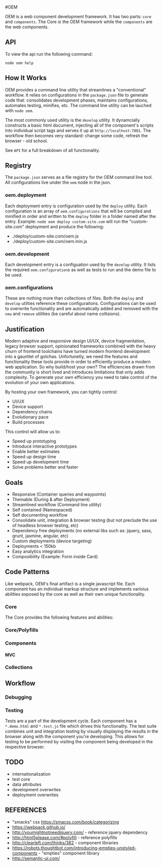 #OEM

OEM is a web component development framework. It has two parts: `core` and `components`. The Core *is* the OEM framework while the `components` are the web components. 

## API
To view the api run the following command:

    node oem help

## How It Works
OEM provides a command line utility that streamlines a "conventional" workflow. It relies on configurations in the `package.json` file to generate code that: consolidates development phases, maintains configurations, automates testing, minifies, etc. The command line utility can be lauched with `node oem`.

The most commonly used utility is the `develop` utility. It dynamcially constructs a basic html document, injecting all of the component's scripts into individual script tags and serves it up at `http://localhost:7001`. The workflow then becomes very standard: change some code, refresh the browser - old school.

See `API` for a full breakdown of all functionality.

## Registry
The `package.json` serves as a file registry for the OEM command line tool. All configurations live under the `oem` node in the json.

### oem.deployment
Each deployment entry is configuration used by the `deploy` utility. Each configuration is an array of `oem.configurations` that will be compiled and minified in order and written to the `deploy` folder in a folder named after the entry. Example: `node oem deploy custom-site.com` will run the "custom-site.com" deployment and produce the following:

- ./deploy/custom-site.com/oem.js
- ./deploy/custom-site.com/oem.min.js

### oem.development
Each development entry is a configuation used by the `develop` utility. It lists the required `oem.configuration`s as well as tests to run and the demo file to be used.

### oem.configurations
These are nothing more than collections of files. Both the `deploy` and `develop` utilties reference these configuraitons. Configurations can be used to overwrite functionality and are automatically added and removed with the `new` and `remove` utilities (be careful about name collisions).

## Justification
Modern adaptive and responsive design UI/UX, device fragmentation, legacy browser support, opinionated frameworks combined with the heavy churn of frontend toolchains have turned modern frontend development into a gauntlet of gotchas. Unfortunetly, we need the features and functionality these tools provide in order to efficiently produce a modern web application. So why build/host your own? The efficiencies drawn from the community is short lived and introduces limitations that only adds complexity. To generate your own efficiency you need to take control of the evolution of your own applications.

By hosting your own framework, you can tightly control:

- UI/UX
- Device support
- Dependency chains
- Evolutionary pace
- Build processes

This control will allow us to:

- Speed up prototyping
- Introduce interactive prototypes
- Enable better estimates
- Speed up design time
- Speed up development time
- Solve problems better and faster

## Goals
- Responsive (Container queries and waypoints)
- Themable (During & after Deployment)
- Streamlined workflow (Command line utility)
- Self contained (Namespaced)
- Self documenting workflow
- Consolidate unit, integration & browser testing (but not preclude the use of headless browser testing, etc)
- Dependency free deployments (no external libs such as: jquery, sass, grunt, jasmine, angular, etc)
- Custom deployments (device targeting)
- Deployments < 150kb
- Easy analytics integration
- Composibility (Example: Form inside Card)


## Code Patterns
Like webpack, OEM's final artifact is a single javascript file. Each component has an individual markup structure and implements varioius abilities exposed by the core as well as their own unique functionality.

### Core
The Core provides the following features and abilities:

### Core/Polyfills

### Components
#### MVC

### Collections

## Workflow
### Debugging


### Testing
Tests are a part of the development cycle. Each component has a `*.demo.html` and `*.test.js` file which drives this functionality. The test suite combines unit and integration testing by visually displaying the results in the browser along with the component you're developing. This allows for testing to be performed by visiting the component being developed in the respective browser.

## TODO
- internationalization
- test core
- data attributes
- development overwrites
- deployment overwrites

## REFERENCES
- "smacks" css https://smacss.com/book/categorizing
- https://webpack.github.io/
- http://youmightnotneedjquery.com/ - reference jquery dependency
- http://html5please.com/#polyfill - reference polyfills
- http://clearleft.com/thinks/382 - component libraries
- https://robots.thoughtbot.com/introducing-empties-unstyled-components - "empties" component library
- http://semantic-ui.com/
